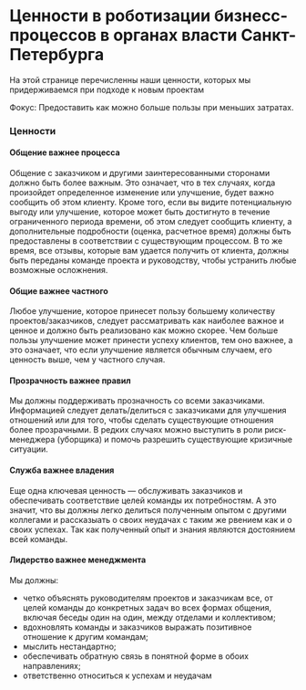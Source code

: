 # Ценности в роботизации бизнесс-процессов в органах власти Санкт-Петербурга

На этой странице перечисленны наши ценности, которых мы придерживаемся при подходе к новым проектам

Фокус: Предоставить как можно больше пользы при меньших затратах.

### Ценности

#### Общение важнее процесса

Общение с заказчиком и другими заинтересованными сторонами должно быть более важным. Это означает, что в тех случаях, когда произойдет определенное изменение или улучшение, будет важно сообщить об этом клиенту. Кроме того, если вы видите потенциальную выгоду или улучшение, которое может быть достигнуто в течение ограниченного периода времени, об этом следует сообщить клиенту, а дополнительные подробности (оценка, расчетное время) должны быть предоставлены в соответствии с существующим процессом. В то же время, все отзывы, которые вам удается получить от клиента, должны быть переданы команде проекта и руководству, чтобы устранить любые возможные осложнения.

#### Общие важнее частного

Любое улучшение, которое принесет пользу большему количеству проектов/заказчиков, следует рассматривать как наиболее важное и ценное и должно быть реализовано как можно скорее. Чем больше пользы улучшение может принести успеху клиентов, тем оно важнее, а это означает, что если улучшение является обычным случаем, его ценность выше, чем у частного случая.

#### Прозрачность важнее правил

Мы должны поддерживать прозначность со всеми заказчиками. Информацией следует делать/делиться с заказчиками для улучшения отношений или для того, чтобы сделать существующие отношения более прозрачными. В редких случаях можно выступить в роли риск-менеджера (уборщика) и помочь разрешить существующие кризичные ситуации.

#### Служба важнее владения

Еще одна ключевая ценность — обслуживать заказчиков и обеспечивать соответствие целей команды их потребностям. А это значит, что вы должны легко делиться полученным опытом с другими коллегами и рассказыать о своих неудачах с таким же рвением как и о своих успехах. Так как полученный опыт и знания являются достоянием всей команды.

#### Лидерство важнее менеджмента

Мы должны:

- четко объяснять руководителям проектов и заказчикам все, от целей команды до конкретных задач во всех формах общения, включая беседы один на один, между отделами и коллективом;
- вдохновлять команды и заказчиков выражать позитивное отношение к другим командам;
- мыслить нестандартно; 
- обеспечивать обратную связь в понятной форме в обоих направлениях;
- ответственно относиться к успехам и неудачам
